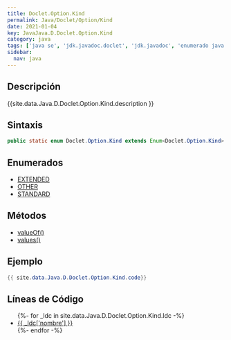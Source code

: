 ```yaml
---
title: Doclet.Option.Kind
permalink: Java/Doclet/Option/Kind
date: 2021-01-04
key: JavaJava.D.Doclet.Option.Kind
category: java
tags: ['java se', 'jdk.javadoc.doclet', 'jdk.javadoc', 'enumerado java', 'Java 1.0']
sidebar: 
  nav: java
---
```


## Descripción
{{site.data.Java.D.Doclet.Option.Kind.description }}

## Sintaxis
~~~java
public static enum Doclet.Option.Kind extends Enum<Doclet.Option.Kind>
~~~

## Enumerados
* [EXTENDED](/Java/Doclet/Option/Kind/EXTENDED)
* [OTHER](/Java/Doclet/Option/Kind/OTHER)
* [STANDARD](/Java/Doclet/Option/Kind/STANDARD)

## Métodos
* [valueOf()](/Java/Doclet/Option/Kind/valueOf)
* [values()](/Java/Doclet/Option/Kind/values)

## Ejemplo
~~~java
{{ site.data.Java.D.Doclet.Option.Kind.code}}
~~~

## Líneas de Código
<ul>
{%- for _ldc in site.data.Java.D.Doclet.Option.Kind.ldc -%}
   <li>
       <a href="{{_ldc['url'] }}">{{ _ldc['nombre'] }}</a>
   </li>
{%- endfor -%}
</ul>
